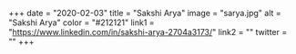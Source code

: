 +++ 
date = "2020-02-03" 
title = "Sakshi Arya" 
image = "sarya.jpg" 
alt = "Sakshi Arya" 
color = "#212121" 
link1 = "https://www.linkedin.com/in/sakshi-arya-2704a3173/" 
link2 = ""
twitter = ""
+++